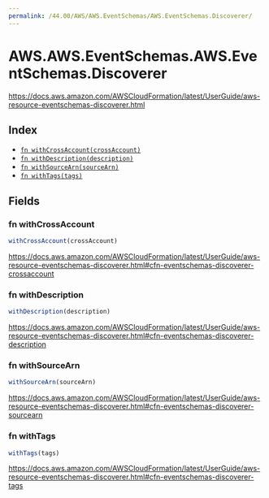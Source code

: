 ```yaml
---
permalink: /44.00/AWS/AWS.EventSchemas/AWS.EventSchemas.Discoverer/
---
```


# AWS.AWS.EventSchemas.AWS.EventSchemas.Discoverer

https://docs.aws.amazon.com/AWSCloudFormation/latest/UserGuide/aws-resource-eventschemas-discoverer.html

## Index

* [`fn withCrossAccount(crossAccount)`](#fn-withcrossaccount)
* [`fn withDescription(description)`](#fn-withdescription)
* [`fn withSourceArn(sourceArn)`](#fn-withsourcearn)
* [`fn withTags(tags)`](#fn-withtags)

## Fields

### fn withCrossAccount

```ts
withCrossAccount(crossAccount)
```

https://docs.aws.amazon.com/AWSCloudFormation/latest/UserGuide/aws-resource-eventschemas-discoverer.html#cfn-eventschemas-discoverer-crossaccount

### fn withDescription

```ts
withDescription(description)
```

https://docs.aws.amazon.com/AWSCloudFormation/latest/UserGuide/aws-resource-eventschemas-discoverer.html#cfn-eventschemas-discoverer-description

### fn withSourceArn

```ts
withSourceArn(sourceArn)
```

https://docs.aws.amazon.com/AWSCloudFormation/latest/UserGuide/aws-resource-eventschemas-discoverer.html#cfn-eventschemas-discoverer-sourcearn

### fn withTags

```ts
withTags(tags)
```

https://docs.aws.amazon.com/AWSCloudFormation/latest/UserGuide/aws-resource-eventschemas-discoverer.html#cfn-eventschemas-discoverer-tags